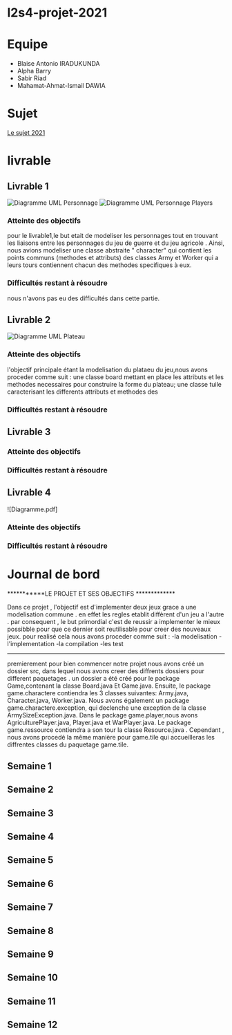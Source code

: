 # l2s4-projet-2021

# Equipe

- Blaise Antonio IRADUKUNDA
- Alpha Barry
- Sabir	Riad	
- Mahamat-Ahmat-Ismail	DAWIA

# Sujet

[Le sujet 2021](https://www.fil.univ-lille1.fr/portail/index.php?dipl=L&sem=S4&ue=Projet&label=Documents)

# livrable

## Livrable 1
![Diagramme UML Personnage](uml/images/personnage.png)
![Diagramme UML Personnage Players](uml/images/player_personnage.png)

### Atteinte des objectifs
pour le livrable1,le but etait de modeliser les personnages tout en trouvant les liaisons entre les personnages du 
jeu de guerre et du jeu agricole .
Ainsi, nous avions modeliser une classe abstraite " character" qui  contient les points communs (methodes et attributs) des classes Army et Worker qui a leurs tours contiennent chacun des methodes specifiques à eux.

### Difficultés restant à résoudre
nous n'avons pas eu des difficultés dans cette partie.

## Livrable 2
![Diagramme UML Plateau](uml/images/diagramme_uml_pateau.png)

### Atteinte des objectifs
 l'objectif principale étant la  modelisation du plataeu du jeu,nous avons proceder comme suit :
 une classe board mettant en place les attributs et les methodes necessaires pour construire la forme du plateau; 
 une classe tuile caracterisant les differents attributs et methodes des 

### Difficultés restant à résoudre

## Livrable 3

### Atteinte des objectifs

### Difficultés restant à résoudre

## Livrable 4
![Diagramme.pdf]
### Atteinte des objectifs

### Difficultés restant à résoudre

# Journal de bord
***********LE PROJET ET SES OBJECTIFS *************

Dans ce projet , l'objectif est d'implementer  deux jeux  grace a une  modelisation commune  .
en effet les regles etablit diffèrent d'un jeu a l'autre .
par consequent , le but primordial c'est de reussir a implementer le mieux possibble pour que ce dernier
soit reutilisable pour creer des nouveaux jeux.
pour realisé cela nous avons proceder comme suit :
-la modelisation 
-l'implementation
-la compilation 
-les test 
  *************************************
premierement pour bien commencer  notre projet  nous avons créé un dossier src, dans lequel nous avons creer des diffrents dossiers
pour different paquetages .
un dossier a été créé pour le package Game,contenant la classe Board.java Et Game.java.
Ensuite, le package game.charactere contiendra les 3 classes suivantes: Army.java, Character.java, Worker.java. 
Nous avons également un package game.charactere.exception, qui declenche une exception de la classe ArmySizeException.java.
Dans le package game.player,nous avons AgriculturePlayer.java, Player.java et WarPlayer.java. 
Le package game.ressource contiendra a son tour la classe Resource.java .
Cependant , nous avons procedé la même manière pour game.tile qui accueilleras  les diffrentes  classes du paquetage game.tile.

## Semaine 1

## Semaine 2

## Semaine 3

## Semaine 4

## Semaine 5

## Semaine 6

## Semaine 7

## Semaine 8

## Semaine 9

## Semaine 10

## Semaine 11

## Semaine 12
